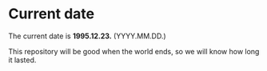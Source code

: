 # Current date

The current date is **1995.12.23.** (YYYY.MM.DD.)

This repository will be good when the world ends, so we will know how long it lasted.
